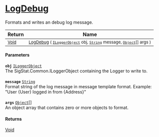 # [LogDebug](./ILoggerObjectExtensions-100663354.md)

Formats and writes an debug log message.

| Return | Name | 
| --- | --- | 
| <sub>[Void](https://docs.microsoft.com/en-us/dotnet/api/System.Void)</sub> | <sub>[LogDebug](./ILoggerObjectExtensions-100663354.md) ( [`ILoggerObject`](./../ILoggerObject.md) obj, [`String`](https://docs.microsoft.com/en-us/dotnet/api/System.String) message, [`Object`](https://docs.microsoft.com/en-us/dotnet/api/System.Object)[] args )</sub> | 


#### Parameters
**`obj`**  [`ILoggerObject`](./../ILoggerObject.md)<br>The SigStat.Common.ILoggerObject containing the Logger to write to.<br><br>**`message`**  [`String`](https://docs.microsoft.com/en-us/dotnet/api/System.String)<br>Format string of the log message in message template format. Example: "User {User} logged in from {Address}"<br><br>**`args`**  [`Object`](https://docs.microsoft.com/en-us/dotnet/api/System.Object)[]<br>An object array that contains zero or more objects to format.
#### Returns
[Void](https://docs.microsoft.com/en-us/dotnet/api/System.Void)<br>

